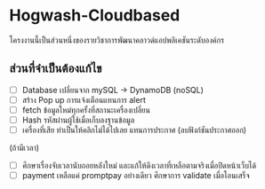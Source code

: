 # Hogwash-Cloudbased
โครงงานนี้เป็นส่วนหนึ่งของรายวิชาการพัฒนาคลาวด์แอปพลิเคชันระดับองค์กร

## ส่วนที่จำเป็นต้องแก้ไข
- [ ] Database เปลี่ยนจาก mySQL -> DynamoDB (noSQL)
- [ ] สร้าง Pop up การแจ้งเตือนแทนการ alert
- [ ] fetch ข้อมูลใหม่ทุกครั้งที่สถานะเครื่องเปลี่ยน
- [ ] Hash รหัสผ่านผู้ใช้เมื่อเก็บลงฐานข้อมูล
- [ ] เครื่องที่เสีย ทำเป็นให้คลิกไม่ได้ไปเลย แทนการประกาศ (ลบฟังก์ชันประกาศออก)

(ถ้ามีเวลา)
- [ ] ศึกษาเรื่องจับเวลานับถอยหลังใหม่ และแก้ให้ดึงเวลาที่เหลือตามจริงเมื่อปิดหน้าเว็บได้
- [ ] payment เหลือแค่ promptpay อย่างเดียว ศึกษาการ validate เมื่อโอนเสร็จ
